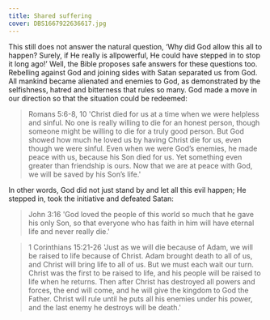 ```yaml
---
title: Shared suffering
cover: DBS1667922636617.jpg
---
```


This still does not answer the natural question, ‘Why did God allow this all to happen? Surely, if He really is all­powerful, He could have stepped in to stop it long ago!’ Well, the Bible proposes safe answers for these questions too. Rebelling against God and joining sides with Satan separated us from God. All mankind became alienated and enemies to God, as demonstrated by the selfishness, hatred and bitterness that rules so many. God made a move in our direction so that the situation could be redeemed:

> <callout>Romans 5:6-­8, 10</callout>
> 'Christ died for us at a time when we were helpless and sinful. No one is really willing to die for an honest person, though someone might be willing to die for a truly good person. But God showed how much he loved us by having Christ die for us, even though we were sinful. Even when we were God’s enemies, he made peace with us, because his Son died for us. Yet something even greater than friendship is ours. Now that we are at peace with God, we will be saved by his Son’s life.'

In other words, God did not just stand by and let all this evil happen; He stepped in, took the initiative and defeated Satan:

> <callout>John 3:16</callout>
> 'God loved the people of this world so much that he gave his only Son, so that everyone who has faith in him will have eternal life and never really die.'

> <callout>1 Corinthians 15:21-­26</callout>
> 'Just as we will die because of Adam, we will be raised to life because of Christ. Adam brought death to all of us, and Christ will bring life to all of us. But we must each wait our turn. Christ was the first to be raised to life, and his people will be raised to life when he returns. Then after Christ has destroyed all powers and forces, the end will come, and he will give the kingdom to God the Father. Christ will rule until he puts all his enemies under his power, and the last enemy he destroys will be death.'